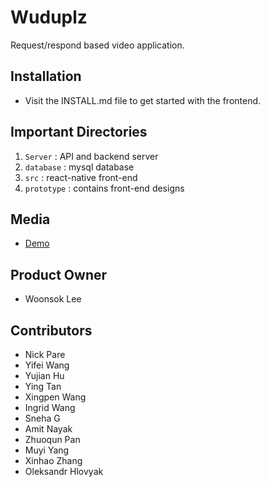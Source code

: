 # Wuduplz

Request/respond based video application.

## Installation

* Visit the INSTALL.md file to get started with the frontend.

## Important Directories

1. `Server` : API and backend server
2. `database` : mysql database
3. `src` : react-native front-end
4. `prototype` : contains front-end designs

## Media

* [Demo](https://drive.google.com/file/d/1Iq-nlYKKrBqMkU-2rnSO4isL-T_0lz7t/view?usp=sharing)

## Product Owner

* Woonsok Lee

## Contributors

* Nick Pare
* Yifei Wang
* Yujian Hu
* Ying Tan
* Xingpen Wang
* Ingrid Wang
* Sneha G
* Amit Nayak
* Zhuoqun Pan
* Muyi Yang
* Xinhao Zhang
* Oleksandr Hlovyak
